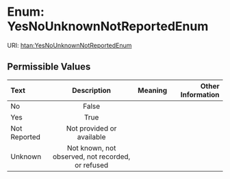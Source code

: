 
# Enum: YesNoUnknownNotReportedEnum



URI: [htan:YesNoUnknownNotReportedEnum](https://w3id.org/htan/YesNoUnknownNotReportedEnum)


## Permissible Values

| Text | Description | Meaning | Other Information |
| :--- | :---: | :---: | ---: |
| No | False |  |  |
| Yes | True |  |  |
| Not Reported | Not provided or available |  |  |
| Unknown | Not known, not observed, not recorded, or refused |  |  |

